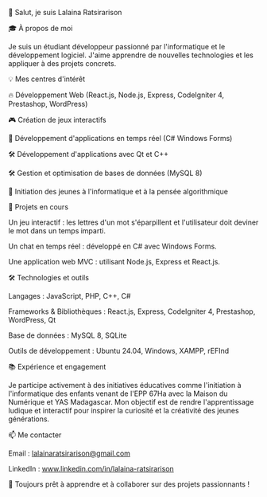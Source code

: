 👋 Salut, je suis Lalaina Ratsirarison

🎓 À propos de moi

Je suis un étudiant développeur passionné par l'informatique et le développement logiciel. J'aime apprendre de nouvelles technologies et les appliquer à des projets concrets.

💡 Mes centres d'intérêt

🔥 Développement Web (React.js, Node.js, Express, CodeIgniter 4, Prestashop, WordPress)

🎮 Création de jeux interactifs

💬 Développement d'applications en temps réel (C# Windows Forms)

🛠 Développement d'applications avec Qt et C++

🛠 Gestion et optimisation de bases de données (MySQL 8)

🚀 Initiation des jeunes à l'informatique et à la pensée algorithmique

🎯 Projets en cours

Un jeu interactif : les lettres d'un mot s'éparpillent et l'utilisateur doit deviner le mot dans un temps imparti.

Un chat en temps réel : développé en C# avec Windows Forms.

Une application web MVC : utilisant Node.js, Express et React.js.

🛠 Technologies et outils

Langages : JavaScript, PHP, C++, C#

Frameworks & Bibliothèques : React.js, Express, CodeIgniter 4, Prestashop, WordPress, Qt

Base de données : MySQL 8, SQLite

Outils de développement : Ubuntu 24.04, Windows, XAMPP, rEFInd

📚 Expérience et engagement

Je participe activement à des initiatives éducatives comme l'initiation à l'informatique des enfants venant de l'EPP 67Ha avec la Maison du Numérique et YAS Madagascar. Mon objectif est de rendre l'apprentissage ludique et interactif pour inspirer la curiosité et la créativité des jeunes générations.

📫 Me contacter

Email : lalainaratsirarison@gmail.com

LinkedIn : www.linkedin.com/in/lalaina-ratsirarison

🚀 Toujours prêt à apprendre et à collaborer sur des projets passionnants !
